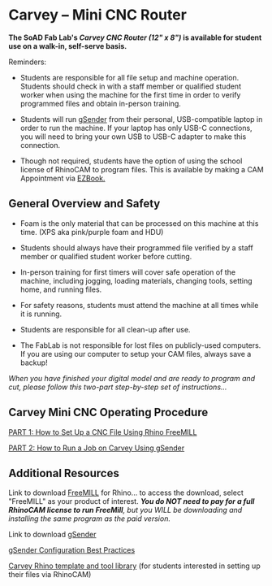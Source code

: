 # Carvey – Mini CNC Router 

**The SoAD Fab Lab's *Carvey CNC Router (12" x 8")* is available for student use on a walk-in, self-serve basis.** 

Reminders: 

* Students are responsible for all file setup and machine operation. Students should check in with a staff member or qualified student worker when using the machine for the first time in order to verify programmed files and obtain in-person training. 

* Students will run [gSender](https://sienci.com/gsender/?srsltid=AfmBOorix9vvRB6lHw--0FJkMFbHveEQ-IJ-zYPYso9l_wRc6BgCQQ-j) from their personal, USB-compatible laptop in order to run the machine. If your laptop has only USB-C connections, you will need to bring your own USB to USB-C adapter to make this connection. 

* Though not required, students have the option of using the school license of RhinoCAM to program files. This is available by making a CAM Appointment via [EZBook.](https://new.ezbook.com/NYIT)   


## General Overview and Safety 


* Foam is the only material that can be processed on this machine at this time. (XPS aka pink/purple foam and HDU) 

* Students should always have their programmed file verified by a staff member or qualified student worker before cutting.  

* In-person training for first timers will cover safe operation of the machine, including jogging, loading materials, changing tools, setting home, and running files. 

* For safety reasons, students must attend the machine at all times while it is running. 

* Students are responsible for all clean-up after use. 

* The FabLab is not responsible for lost files on publicly-used computers. If you are using our computer to setup your CAM files, always save a backup!


*When you have finished your digital model and are ready to program and cut, please follow this two-part step-by-step set of instructions...* 

## Carvey Mini CNC Operating Procedure 


[PART 1: How to Set Up a CNC File Using Rhino FreeMILL](https://digitalfabricationlab-nyit-soad.github.io/resources/Tutorials&Templates/Carvey/Part1/) 

[PART 2: How to Run a Job on Carvey Using gSender](https://digitalfabricationlab-nyit-soad.github.io/resources/Tutorials&Templates/Carvey/Part2/)
 

## Additional Resources 

 
Link to download [FreeMILL](https://mecsoft.com/downloads/demos/) for Rhino... to access the download, select "FreeMILL" as your product of interest. ***You do NOT need to pay for a full RhinoCAM license to run FreeMill**, but you WILL be downloading and installing the same program as the paid version.* 

Link to download [gSender](https://sienci.com/gsender/?srsltid=AfmBOorix9vvRB6lHw--0FJkMFbHveEQ-IJ-zYPYso9l_wRc6BgCQQ-j) 

[gSender Configuration Best Practices](https://digitalfabricationlab-nyit-soad.github.io/resources/Tutorials&Templates/Carvey/gSenderConfig/)

[Carvey Rhino template and tool library](https://github.com/DigitalFabricationLab-NYIT-SoAD/resources/blob/main/CarveyMiniCNC/NYIT_Carvey_CNC_template.3dm) (for students interested in setting up their files via RhinoCAM) 
